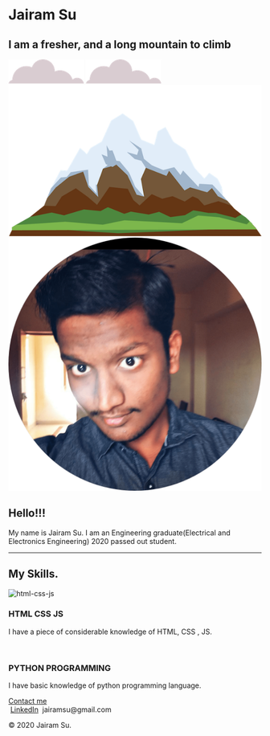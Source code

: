
<html lang="en" dir="ltr">

<head>
<meta charset="utf-8">
<title>Jairam Sundararaj</title>
<link rel="preconnect" href="https://fonts.gstatic.com">
<link href="https://fonts.googleapis.com/css2?family=Amiri&family=Sacramento&display=swap" rel="stylesheet">
</head>
<link rel="stylesheet" href="styles.css">
<link rel="icon" href="favicon-32x32.png">

<body>
<div class="top">
<div class="top-text">
<h1>Jairam Su</h1>
<h2>I am a fresher, and a long mountain to climb</h2>
</div>

<img class="top-cloud" src="cloud.png" alt="top cloud">
<img class="bottom-cloud" src="cloud.png" alt="bottom-cloud">
<img class="mountain" src="mountain.png" alt="moutain">
</div>
<div class="middle">
<div class="middle-container">
<div class="profile">
<img class="pro-pic" src="circle-cropped-min.png" alt="pro-pic">
<br>
<h2>Hello!!!</h2>
<p>My name is Jairam  Su. I am an Engineering graduate(Electrical and Electronics Engineering) 2020 passed out student.</p>
</div>
<hr class="topborder">
<div class="skills">
<h2>My Skills.</h2>
<div class="skill-row">
<img class="img1" src="https://t4.ftcdn.net/jpg/02/34/15/31/240_F_234153174_qeB1mxwQd1FCUhOq5mh4LO4kbOiVCFYt.jpg" alt="html-css-js">
<h3>HTML CSS JS</h3>
<p class="top-para">I have a piece of considerable knowledge of HTML, CSS , JS.</p>
</div>
<div class="skill-row">
<img class="img2" src="https://t3.ftcdn.net/jpg/01/78/92/04/240_F_178920437_ERah8qCLNcfewEs7sitSUmMo5E7rgO9l.jpg" alt="">
<h3>PYTHON PROGRAMMING</h3>
<p class="bottom-para">I have basic knowledge of python programming language.</p>
</div>
</div>


</div>
<a href="https://www.instagram.com/s.p.e.c.t.r.e.27/" class="BUTTON_LGE">Contact me</a>
</div>
<div class="bottom">
<div class="bottom-container">
<img class="linkedin" src="https://image.flaticon.com/icons/png/128/1384/1384088.png" alt="">
<a class="footer-link" href="www.linkedin.com/in/jai-ram-a01a22172">LinkedIn</a>
<img class="email" src="https://image.flaticon.com/icons/png/128/732/732200.png" alt="">
<a class="email-id" >jairamsu@gmail.com</a>
<p>© 2020 Jairam Su.</p>
</div>

</div>

</body>

</html>
